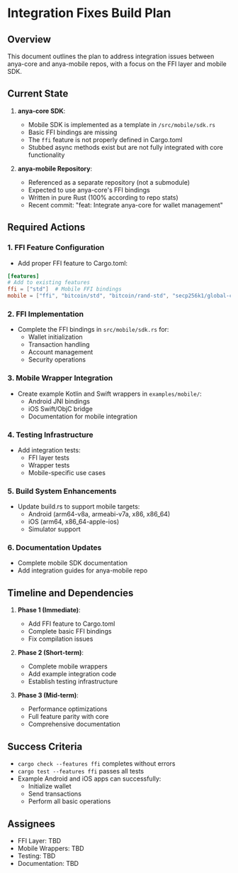 # Integration Fixes Build Plan

## Overview

This document outlines the plan to address integration issues between anya-core and anya-mobile repos, with a focus on the FFI layer and mobile SDK.

## Current State

1. **anya-core SDK**:
   - Mobile SDK is implemented as a template in `/src/mobile/sdk.rs`
   - Basic FFI bindings are missing
   - The `ffi` feature is not properly defined in Cargo.toml
   - Stubbed async methods exist but are not fully integrated with core functionality

2. **anya-mobile Repository**:
   - Referenced as a separate repository (not a submodule)
   - Expected to use anya-core's FFI bindings
   - Written in pure Rust (100% according to repo stats)
   - Recent commit: "feat: Integrate anya-core for wallet management"

## Required Actions

### 1. FFI Feature Configuration

- Add proper FFI feature to Cargo.toml:

```toml
[features]
# Add to existing features
ffi = ["std"]  # Mobile FFI bindings
mobile = ["ffi", "bitcoin/std", "bitcoin/rand-std", "secp256k1/global-context"] 
```

### 2. FFI Implementation

- Complete the FFI bindings in `src/mobile/sdk.rs` for:
  - Wallet initialization
  - Transaction handling
  - Account management
  - Security operations

### 3. Mobile Wrapper Integration

- Create example Kotlin and Swift wrappers in `examples/mobile/`:
  - Android JNI bindings
  - iOS Swift/ObjC bridge
  - Documentation for mobile integration

### 4. Testing Infrastructure

- Add integration tests:
  - FFI layer tests
  - Wrapper tests
  - Mobile-specific use cases

### 5. Build System Enhancements

- Update build.rs to support mobile targets:
  - Android (arm64-v8a, armeabi-v7a, x86, x86_64)
  - iOS (arm64, x86_64-apple-ios)
  - Simulator support

### 6. Documentation Updates

- Complete mobile SDK documentation
- Add integration guides for anya-mobile repo

## Timeline and Dependencies

1. **Phase 1 (Immediate)**:
   - Add FFI feature to Cargo.toml
   - Complete basic FFI bindings
   - Fix compilation issues

2. **Phase 2 (Short-term)**:
   - Complete mobile wrappers
   - Add example integration code
   - Establish testing infrastructure

3. **Phase 3 (Mid-term)**:
   - Performance optimizations
   - Full feature parity with core
   - Comprehensive documentation

## Success Criteria

- `cargo check --features ffi` completes without errors
- `cargo test --features ffi` passes all tests
- Example Android and iOS apps can successfully:
  - Initialize wallet
  - Send transactions
  - Perform all basic operations

## Assignees

- FFI Layer: TBD
- Mobile Wrappers: TBD
- Testing: TBD
- Documentation: TBD
